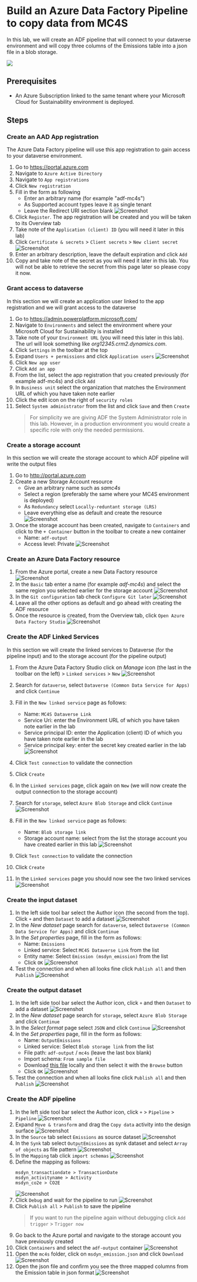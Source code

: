 # Build an Azure Data Factory Pipeline to copy data from MC4S
In this lab, we will create an ADF pipeline that will connect to your dataverse environment and will copy three columns of the Emissions table into a json file in a blob storage.

<img src="/assets/ADF-AppRegistration1.png" />

## Prerequisites
- An Azure Subscription linked to the same tenant where your Microsoft Cloud for Sustainability environment is deployed.

## Steps
### Create an AAD App registration
The Azure Data Factory pipeline will use this app registration to gain access to your dataverse environment.
1. Go to https://portal.azure.com
1. Navigate to `Azure Active Directory`
1. Navigate to `App registrations`
1. Click `New registration`
1. Fill in the form as following
    - Enter an arbitrary name (for example "adf-mc4s")
    - As Supported account types leave it as single tenant
    - Leave the Redirect URI section blank
    ![Screenshot](/assets/ADF-AppRegistration1.png)
1. Click `Register`. The app registration will be created and you will be taken to its Overview tab
1. Take note of the `Application (client) ID` (you will need it later in this lab)
1. Click `Certificate & secrets` > `Client secrets` > `New client secret`
    ![Screenshot](/assets/ADF-AppRegistration2.png)
1. Enter an arbitrary description, leave the default expiration and click `Add`
1. Copy and take note of the secret as you will need it later in this lab. You will not be able to retrieve the secret from this page later so please copy it now.

### Grant access to dataverse
In this section we will create an application user linked to the app registration and we will grant access to the dataverse

1. Go to https://admin.powerplatform.microsoft.com/
1. Navigate to `Environments` and select the environment where your Microsoft Cloud for Sustainability is installed
1. Take note of your `Environment URL` (you will need this later in this lab). The url will look something like _org12345.crm2.dynamics.com_.
1. Click `Settings` in the toolbar at the top
1. Expand `Users + permissions` and click `Application users`
    ![Screenshot](/assets/ADF-AppUser1.png)
1. Click `New app user`
1. Click `Add an app`
1. From the list, select the app registration that you created previously (for example adf-mc4s) and click `Add`
1. In `Business unit` select the organization that matches the Environment URL of which you have taken note earlier
1. Click the edit icon on the right of `security roles`
1. Select `System administrator` from the list and click `Save` and then `Create`
    > For simplicity we are giving ADF the System Administrator role in this lab. However, in a production environment you would create a specific role with only the needed permissions.

### Create a storage account
In this section we will create the storage account to which ADF pipeline will write the output files
1. Go to http://portal.azure.com
1. Create a new Storage Account resource
    - Give an arbitrary name such as _samc4s_
    - Select a region (preferably the same where your MC4S environment is deployed)
    - As `Redundancy` select `Locally-reduntant storage (LRS)`
    - Leave everything else as default and create the resource
    ![Screenshot](/assets/ADF-Storage.png)
1. Once the storage account has been created, navigate to `Containers` and click to the `+ Container` button in the toolbar to create a new container
    - Name: `adf-output`
    - Access level: Private
    ![Screenshot](/assets/ADF-Storage-container.png)

### Create an Azure Data Factory resource
1. From the Azure portal, create a new Data Factory resource
    ![Screenshot](/assets/ADF-df1.png)
1. In the `Basic` tab enter a name (for example _adf-mc4s_) and select the same region you selected earlier for the storage account
    ![Screenshot](/assets/ADF-df2.png)
1. In the `Git configuration` tab check `Configure Git later`
    ![Screenshot](/assets/ADF-df3.png)
1. Leave all the other options as default and go ahead with creating the ADF resource
1. Once the resource is created, from the Overview tab, click `Open Azure Data Factory Studio`
    ![Screenshot](/assets/ADF-df4.png)

### Create the ADF Linked Services
In this section we will create the linked services to Dataverse (for the pipeline input) and to the storage account (for the pipeline output)
1. From the Azure Data Factory Studio click on _Manage_ icon (the last in the toolbar on the left) > `Linked services` > `New`
    ![Screenshot](/assets/ADF-LinkedService1.png)
1. Search for `dataverse`, select `Dataverse (Common Data Service for Apps)` and click `Continue`
1. Fill in the `New linked service` page as follows:
    - Name: `MC4S Dataverse Link`
    - Service Uri: enter the Environment URL of which you have taken note earlier in the lab
    - Service principal ID: enter the Application (client) ID of which you have taken note earlier in the lab
    - Service principal key: enter the secret key created earlier in the lab
    ![Screenshot](/assets/ADF-LinkedService2.png)
1. Click `Test connection` to validate the connection
1. Click `Create`
1. In the `Linked services` page, click again on `New` (we will now create the output connection to the storage account)
1. Search for `storage`, select `Azure Blob Storage` and click `Continue`
    ![Screenshot](/assets/ADF-LinkedService3.png)

1. Fill in the `New linked service` page as follows:
    - Name: `Blob storage link`
    - Storage account name: select from the list the storage account you have created earlier in this lab
    ![Screenshot](/assets/ADF-LinkedService4.png)
1. Click `Test connection` to validate the connection
1. Click `Create`
1. In the `Linked services` page you should now see the two linked services
    ![Screenshot](/assets/ADF-LinkedService5.png)

### Create the input dataset
1. In the left side tool bar select the Author icon (the second from the top). Click `+` and then `Dataset` to add a dataset
    ![Screenshot](/assets/ADF-Dataset1.png)
1. In the _New dataset_ page search for `dataverse`, select `Dataverse (Common Data Service for Apps)` and click `Continue`
1. In the _Set properties_ page, fill in the form as follows:
    - Name: `Emissions`
    - Linked service: Select `MC4S Dataverse Link` from the list
    - Entity name: Select `Emission (msdyn_emission)` from the list
    - Click `OK`
    ![Screenshot](/assets/ADF-Dataset2.png)
1. Test the connection and when all looks fine click `Publish all` and then `Publish`
    ![Screenshot](/assets/ADF-Dataset3.png)

### Create the output dataset
1. In the left side tool bar select the Author icon, click `+` and then `Dataset` to add a dataset
    ![Screenshot](/assets/ADF-Dataset1.png)
1. In the _New dataset_ page search for `storage`, select `Azure Blob Storage` and click `Continue`
1. In the _Select format_ page select `JSON` and click `Continue`
    ![Screenshot](/assets/ADF-Dataset4.png)    
1. In the _Set properties_ page, fill in the form as follows:
    - Name: `OutputEmissions`
    - Linked service: Select `Blob storage link` from the list
    - File path: `adf-output` / `mc4s` (leave the last box blank)
    - Import schema: `From sample file`
    - Download [this file](/assets/adf-sample-schema.json) locally and then select it with the `Browse` button
    - Click `OK`
    ![Screenshot](/assets/ADF-Dataset5.png)
1. Test the connection and when all looks fine click `Publish all` and then `Publish`
    ![Screenshot](/assets/ADF-Dataset6.png)

### Create the ADF pipeline
1. In the left side tool bar select the Author icon, click `+` > `Pipeline` > `Pipeline`
    ![Screenshot](/assets/ADF-Pipeline1.png)
1. Expand `Move & transform` and drag the `Copy data` activity into the design surface
    ![Screenshot](/assets/ADF-Pipeline2.png) 
1. In the `Source` tab select `Emissions` as source dataset
    ![Screenshot](/assets/ADF-Pipeline3.png) 
1. In the `Synk` tab select `OutputEmissions` as synk dataset and select `Array of objects` as file pattern
    ![Screenshot](/assets/ADF-Pipeline4.png) 
1. In the `Mapping` tab click `import schemas`
    ![Screenshot](/assets/ADF-Pipeline5.png)
1. Define the mapping as follows:
    ```
    msdyn_transactiondate > TransactionDate
    msdyn_activityname > Activity
    msdyn_co2e > CO2E
    ```
    ![Screenshot](/assets/ADF-Pipeline6.png)
1. Click `Debug` and wait for the pipeline to run
    ![Screenshot](/assets/ADF-Pipeline7.png)
1. Click `Publish all` > `Publish` to save the pipeline
    > If you want to run the pipeline again without debugging click `Add trigger` > `Trigger now`
1. Go back to the Azure portal and navigate to the storage account you have previously created
1. Click `Containers` and select the `adf-output` container
    ![Screenshot](/assets/ADF-Pipeline8.png)
1. Open the `mc4s` folder, click on `msdyn_emission.json` and click `Download`
    ![Screenshot](/assets/ADF-Pipeline9.png)
1. Open the json file and confirm you see the three mapped columns from the Emission table in json format
    ![Screenshot](/assets/ADF-Pipeline10.png)
